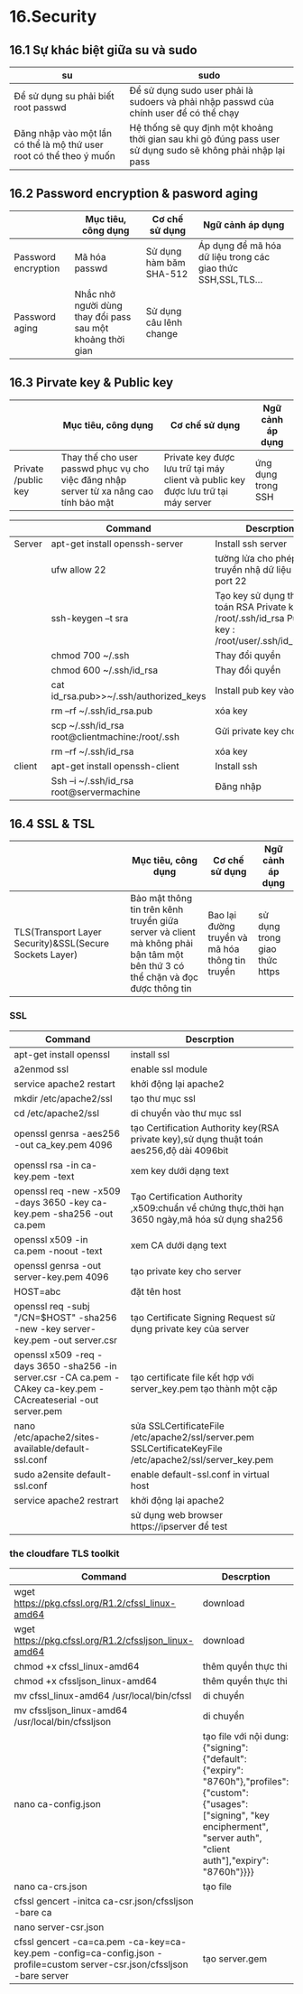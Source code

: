 # 16.Security
## 16.1 Sự khác biệt giữa su và sudo
|su|sudo|
|--|----|
|Để sử dụng su phải biết root passwd|	Để sử dụng sudo user phải là sudoers và phải nhập passwd của chính user để có thể chạy|
|Đăng nhập vào một lần có thể là mộ thứ user root có thể theo ý muốn|	Hệ thống sẽ quy định một khoảng thời gian sau khi gõ đúng pass user sử dụng sudo sẽ không phải nhập lại pass|
## 16.2 Password encryption & pasword aging
| |Mục tiêu, công dụng|Cơ chế sử dụng|Ngữ cảnh áp dụng|
|-|-------------------|--------------|----------------|
|Password encryption|	Mã hóa passwd|	Sử dụng hàm băm SHA-512|Áp dụng để mã hóa dữ liệu trong các giao thức SSH,SSL,TLS…|
|Password aging|	Nhắc nhở người dùng thay đổi pass sau một khoảng thời gian|	Sử dụng câu lênh change |	|

## 16.3 Pirvate key & Public key 
| |Mục tiêu, công dụng|Cơ chế sử dụng|Ngữ cảnh áp dụng|
|-|-------------------|--------------|----------------|
|Private /public key|	Thay thế cho user passwd phục vụ cho việc đăng nhập server từ xa nâng cao tính bảo mật|Private key được lưu trữ tại máy client và public key được lưu trữ tại máy server|ứng dụng trong SSH|

|  |Command | Descrption |
|--|--------|------------|
|Server|apt-get install openssh-server| Install ssh server|
||ufw allow 22| tường lửa cho phép truyền nhậ dữ liệu qua port 22|
||ssh-keygen –t sra|Tạo key sử dụng thuật toán RSA Private key:  /root/.ssh/id_rsa Public key : /root/user/.ssh/id_rsa.pub|
||chmod 700 ~/.ssh|Thay đổi quyền|
||chmod 600 ~/.ssh/id_rsa|	Thay đổi quyền| 
||cat id_rsa.pub>>~/.ssh/authorized_keys|Install pub key vào list|
||rm –rf ~/.ssh/id_rsa.pub|	xóa key|  
||	scp ~/.ssh/id_rsa root@clientmachine:/root/.ssh|Gửi private key cho client|
||rm –rf ~/.ssh/id_rsa|	xóa key|
|client|apt-get install openssh-client	|Install ssh|
||Ssh –i  ~/.ssh/id_rsa root@servermachine|	Đăng nhập |
## 16.4 SSL & TSL
| |Mục tiêu, công dụng|Cơ chế sử dụng|Ngữ cảnh áp dụng|
|-|-------------------|--------------|----------------|
|TLS(Transport Layer Security)&SSL(Secure Sockets Layer)|Bảo mật thông tin trên kênh truyền giữa server và client mà không phải bận tâm một bên thứ 3 có thể chặn và đọc được thông tin|Bao lại đường truyền và mã hóa thông tin truyền|sử dụng trong giao thức https|
### SSL
|Command | Descrption |
|--------|------------|
|apt-get install openssl|install ssl|
|a2enmod ssl|enable ssl module|
|service apache2 restart|khởi động lại apache2|
|mkdir /etc/apache2/ssl|tạo thư mục ssl|
|cd /etc/apache2/ssl|di chuyển vào thư mục ssl|
|openssl genrsa -aes256 -out ca_key.pem 4096|tạo Certification Authority key(RSA private key),sử dụng thuật toán aes256,độ dài 4096bit|
|openssl rsa -in ca-key.pem -text|xem key dưới dạng text|
|openssl req -new -x509 -days 3650 -key ca-key.pem -sha256 -out ca.pem|Tạo Certification Authority ,x509:chuẩn về chứng thực,thời hạn 3650 ngày,mã hóa sử dụng sha256|
|openssl x509 -in ca.pem -noout -text|xem CA dưới dạng text |
|openssl genrsa -out server-key.pem 4096|tạo private key cho server|
|HOST=abc|đặt tên host|
|openssl req -subj "/CN=$HOST" -sha256 -new -key server-key.pem -out server.csr|tạo Certificate Signing Request sử dụng private key của server|
|openssl x509 -req -days 3650 -sha256 -in server.csr -CA ca.pem -CAkey ca-key.pem -CAcreateserial -out server.pem|tạo certificate file kết hợp với server_key.pem tạo thành một cặp|
|nano /etc/apache2/sites-available/default-ssl.conf|sửa SSLCertificateFile /etc/apache2/ssl/server.pem SSLCertificateKeyFile /etc/apache2/ssl/server_key.pem|
|sudo a2ensite default-ssl.conf|enable default-ssl.conf in virtual host|
|service apache2 restrart|khởi động lại apache2|
||sử dụng web browser https://ipserver để test|
### the cloudfare TLS toolkit
|Command | Descrption |
|--------|------------|
|wget https://pkg.cfssl.org/R1.2/cfssl_linux-amd64|download|
|wget https://pkg.cfssl.org/R1.2/cfssljson_linux-amd64|download|
|chmod +x cfssl_linux-amd64|thêm quyền thực thi|
|chmod +x cfssljson_linux-amd64|thêm quyền thực thi|
|mv cfssl_linux-amd64 /usr/local/bin/cfssl|di chuyển|
|mv cfssljson_linux-amd64 /usr/local/bin/cfssljson|di chuyển|
|nano ca-config.json|tạo file với nội dung: {"signing": {"default": {"expiry": "8760h"},"profiles": {"custom": {"usages": ["signing", "key encipherment", "server auth", "client auth"],"expiry": "8760h"}}}}|
|nano ca-crs.json|tạo file|
|cfssl gencert -initca ca-csr.json/cfssljson -bare ca||
|nano server-csr.json||
|cfssl gencert -ca=ca.pem -ca-key=ca-key.pem -config=ca-config.json -profile=custom server-csr.json/cfssljson -bare server|tạo server.gem|
